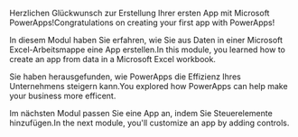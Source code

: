 <span data-ttu-id="07e3d-101">Herzlichen Glückwunsch zur Erstellung Ihrer ersten App mit Microsoft PowerApps!</span><span class="sxs-lookup"><span data-stu-id="07e3d-101">Congratulations on creating your first app with PowerApps!</span></span>

<span data-ttu-id="07e3d-102">In diesem Modul haben Sie erfahren, wie Sie aus Daten in einer Microsoft Excel-Arbeitsmappe eine App erstellen.</span><span class="sxs-lookup"><span data-stu-id="07e3d-102">In this module, you learned how to create an app from data in a Microsoft Excel workbook.</span></span>

<span data-ttu-id="07e3d-103">Sie haben herausgefunden, wie PowerApps die Effizienz Ihres Unternehmens steigern kann.</span><span class="sxs-lookup"><span data-stu-id="07e3d-103">You explored how PowerApps can help make your business more efficent.</span></span>

<span data-ttu-id="07e3d-104">Im nächsten Modul passen Sie eine App an, indem Sie Steuerelemente hinzufügen.</span><span class="sxs-lookup"><span data-stu-id="07e3d-104">In the next module, you'll customize an app by adding controls.</span></span> 
